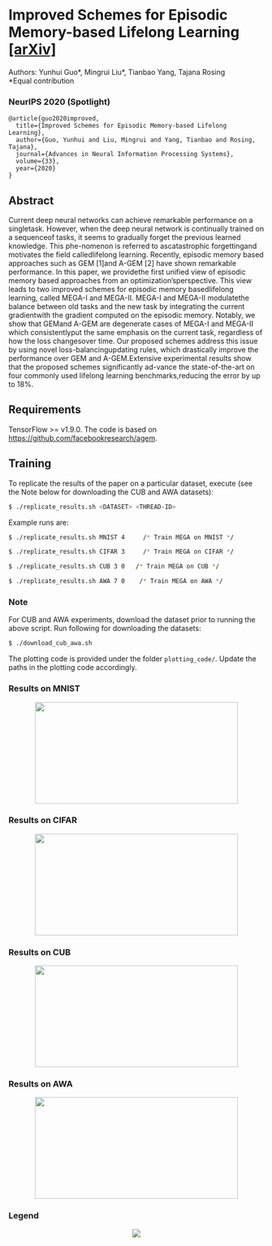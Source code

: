 # Improved Schemes for Episodic Memory-based Lifelong Learning [[arXiv]](https://arxiv.org/abs/1909.11763)

Authors: Yunhui Guo*, Mingrui Liu*, Tianbao Yang, Tajana Rosing      
*Equal contribution

### NeurIPS 2020 (Spotlight)

```
@article{guo2020improved,
  title={Improved Schemes for Episodic Memory-based Lifelong Learning},
  author={Guo, Yunhui and Liu, Mingrui and Yang, Tianbao and Rosing, Tajana},
  journal={Advances in Neural Information Processing Systems},
  volume={33},
  year={2020}
}
```


## Abstract
Current deep neural networks can achieve remarkable performance on a singletask. However, when the deep neural network is continually trained on a sequenceof tasks, it seems to gradually forget the previous learned knowledge. This phe-nomenon is referred to ascatastrophic forgettingand motivates the field calledlifelong learning. Recently, episodic memory based approaches such as GEM [1]and A-GEM [2] have shown remarkable performance. In this paper, we providethe first unified view of episodic memory based approaches from an optimization’sperspective. This view leads to two improved schemes for episodic memory basedlifelong learning, called MEGA-I and MEGA-II. MEGA-I and MEGA-II modulatethe balance between old tasks and the new task by integrating the current gradientwith the gradient computed on the episodic memory. Notably, we show that GEMand A-GEM are degenerate cases of MEGA-I and MEGA-II which consistentlyput the same emphasis on the current task, regardless of how the loss changesover time. Our proposed schemes address this issue by using novel loss-balancingupdating rules, which drastically improve the performance over GEM and A-GEM.Extensive experimental results show that the proposed schemes significantly ad-vance the state-of-the-art on four commonly used lifelong learning benchmarks,reducing the error by up to 18%.

## Requirements

TensorFlow >= v1.9.0.
The code is based on https://github.com/facebookresearch/agem.

## Training

To replicate the results of the paper on a particular dataset, execute (see the Note below for downloading the CUB and AWA datasets):
```bash
$ ./replicate_results.sh <DATASET> <THREAD-ID> 
```

Example runs are:
```bash
$ ./replicate_results.sh MNIST 4     /* Train MEGA on MNIST */

$ ./replicate_results.sh CIFAR 3     /* Train MEGA on CIFAR */

$ ./replicate_results.sh CUB 3 0   /* Train MEGA on CUB */

$ ./replicate_results.sh AWA 7 0    /* Train MEGA on AWA */
```

### Note
For CUB and AWA experiments, download the dataset prior to running the above script. Run following for downloading the datasets:

```bash
$ ./download_cub_awa.sh
```
The plotting code is provided under the folder `plotting_code/`. Update the paths in the plotting code accordingly.

### Results on MNIST
<p align="center">
<img src="https://github.com/yunhuiguo/MEGA/blob/master/figs/mnist_average_accuracy.png"  width="400" height="200">
  
### Results on CIFAR
<p align="center">
<img  src="https://github.com/yunhuiguo/MEGA/blob/master/figs/cifar_average_accuracy.png"  width="400" height="200">
  
### Results on CUB
<p align="center">
<img src="https://github.com/yunhuiguo/MEGA/blob/master/figs/cub_average_accuracy.png"  width="400" height="200">

  
### Results on AWA
<p align="center">
<img src="https://github.com/yunhuiguo/MEGA/blob/master/figs/awa_average_accuracy.png"  width="400" height="200">

### Legend
<p align="center">
<img src="https://github.com/yunhuiguo/MEGA/blob/master/figs/aa_legend.png">

